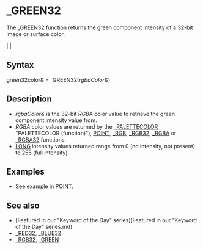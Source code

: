 # _GREEN32

The _GREEN32 function returns the green component intensity of a 32-bit image or surface color.

  

|  |

## Syntax

green32color& = _GREEN32(*rgbaColor&*)
  

## Description

* *rgbaColor&* is the 32-bit *RGBA* color value to retrieve the green component intensity value from.
* *RGBA* color values are returned by the [_PALETTECOLOR](_PALETTECOLOR.md) "PALETTECOLOR (function)"), [POINT](POINT.md), [_RGB](_RGB.md), [_RGB32](_RGB32.md), [_RGBA](_RGBA.md) or [_RGBA32](_RGBA32.md) functions.
* [LONG](LONG.md) intensity values returned range from 0 (no intensity, not present) to 255 (full intensity).

  

## Examples

* See example in [POINT](POINT.md).

  

## See also

* [Featured in our "Keyword of the Day" series](Featured in our "Keyword of the Day" series.md)
* [_RED32](_RED32.md), [_BLUE32](_BLUE32.md)
* [_RGB32](_RGB32.md), [_GREEN](_GREEN.md)

  
